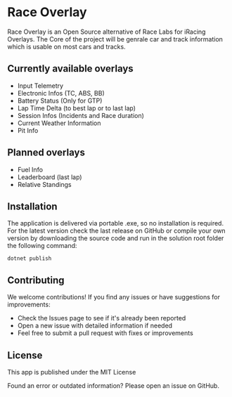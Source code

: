 # Race Overlay

Race Overlay is an Open Source alternative of Race Labs for iRacing Overlays. The Core of the project will be genrale 
car and track information which is usable on most cars and tracks.

## Currently available overlays
- Input Telemetry
- Electronic Infos (TC, ABS, BB)
- Battery Status (Only for GTP)
- Lap Time Delta (to best lap or to last lap)
- Session Infos (Incidents and Race duration)
- Current Weather Information
- Pit Info

## Planned overlays
- Fuel Info
- Leaderboard (last lap)
- Relative Standings

## Installation
The application is delivered via portable .exe, so no installation is required.
For the latest version check the last release on GitHub or compile your own version
by downloading the source code and run in the solution root folder the following command:
```
dotnet publish
```

## Contributing

We welcome contributions! If you find any issues or have suggestions for improvements:

- Check the Issues page to see if it's already been reported
- Open a new issue with detailed information if needed
- Feel free to submit a pull request with fixes or improvements

## License
This app is published under the MIT License

Found an error or outdated information? Please open an issue on GitHub.